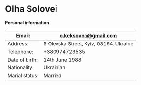 # Olha Solovei #
#### Personal information ####
| Email: | o.keksovna@gmail.com |
| ------ | ------ |
| Address: |5 Olevska Street, Kyiv, 03164, Ukraine |
| Telephone:| +380974723535  |
|Date of birth:|14th June 1988 |
| Nationality: | Ukrainian |
| Marial status:| Married |
